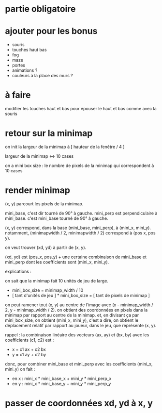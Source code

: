 
# partie obligatoire

# ajouter pour les bonus

- souris
- touches haut bas
- fog
- maze
- portes
- animations ?
- couleurs à la place des murs ?

# à faire

modifier les touches haut et bas pour épouser le haut et bas comme avec la souris

# retour sur la minimap

on init la largeur de la minimap à [ hauteur de la fenêtre / 4 ]

largeur de la minimap <-> 10 cases

on a mini box size : le nombre de pixels de la minimap qui correspondent à 10 cases

# render minimap

(x, y) parcourt les pixels de la minimap.

mini_base, c'est dir tourné de 90° à gauche.
mini_perp est perpendiculaire à mini_base. c'est mini_base tourné de 90° à gauche.

(x, y) correspond, dans la base (mini_base, mini_perp), à (mini_x, mini_y).
notamment, (minimapwidth / 2, minimapwidth / 2) correspond à (pos x, pos y).

on veut trouver (xd, yd) à partir de (x, y).

(xd, yd) est (pos_x, pos_y) + une certaine combinaison de mini_base et mini_perp dont les coefficients sont (mini_x, mini_y).

explications :

on sait que la minimap fait 10 unités de jeu de large.
- mini_box_size = minimap_width / 10
- [ tant d'unités de jeu ] * mini_box_size = [ tant de pixels de minimap ]

on peut ramener tout (x, y) au centre de l'image avec (x - minimap_width / 2, y - minimap_width / 2). on obtient des coordonnées en pixels dans la minimap par rapport au centre de la minimap.
et, en divisant ça par mini_box_size, on obtient (mini_x, mini_y), c'est a dire, on obtient le déplacement relatif par rapport au joueur, dans le jeu, que représente (x, y).

rappel : la combinaison linéaire des vecteurs (ax, ay) et (bx, by) avec les coefficients (c1, c2) est :
- x = c1 ax + c2 bx
- y = c1 ay + c2 by

donc, pour combiner mini_base et mini_perp avec les coefficients (mini_x, mini_y) on fait :
- en x : mini_x * mini_base_x + mini_y * mini_perp_x
- en y : mini_x * mini_base_y + mini_y * mini_perp_y

# passer de coordonnées xd, yd à x, y

